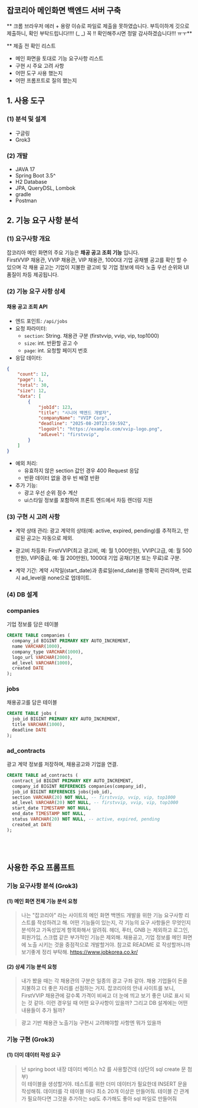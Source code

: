 ## 잡코리아 메인화면 백엔드 서버 구축

** 크롬 브라우저 에러 + 용량 이슈로 파일로 제출을 못하였습니다. 부득이하게 깃으로 제출하니, 확인 부탁드립니다!!!! (\_ \_) 꼭 !! 확인해주시면 정말 감사하겠습니다!!! ㅠㅜ**

\*\* 제출 전 확인 리스트

- 메인 화면을 토대로 기능 요구사항 리스트
- 구현 시 주요 고려 사항
- 어떤 도구 사용 했는지
- 어떤 프롬프트로 질의 했는지

## 1. 사용 도구

### (1) 분석 및 설계

- 구글링
- Grok3

### (2) 개발

- JAVA 17
- Spring Boot 3.5^
- H2 Database
- JPA, QueryDSL, Lombok
- gradle
- Postman

## 2. 기능 요구 사항 분석

### (1) 요구사항 개요

잡코리아 메인 화면의 주요 기능은 **채공 공고 조회 기능** 입니다.</br>
FirstVVIP 채용관, VVIP 채용관, VIP 채용관, 1000대 기업 공채별 공고를 확인 할 수 있으며 각 채용 공고는 기업이 지불한 광고비 및 기업 정보에 따라 노출 우선 순위와 UI 품질이 차등 제공됩니다.

### (2) 기능 요구 사항 상세

#### 채용 공고 조회 API

- 엔드 포인트: `/api/jobs`
- 요청 파라미터:
  - `section`: String. 채용관 구분 (firstvvip, vvip, vip, top1000)
  - `size`: int. 반환할 공고 수
  - `page`: int. 요청할 페이지 번호
- 응답 데이터:

```JSON
{
    "count": 12,
    "page": 1,
    "total": 30,
    "size": 12,
    "data": [
        {
            "jobId": 123,
            "title": "시니어 백엔드 개발자",
            "companyName": "VVIP Corp",
            "deadline": "2025-08-20T23:59:59Z",
            "logoUrl": "https://example.com/vvip-logo.png",
            "adLevel": "firstvvip",
        }
    ]
}
```

- 예외 처리:
  - 유효하지 않은 section 값인 경우 400 Request 응답
  - 반환 데이터 없을 경우 빈 배열 반환
- 추가 기능:
  - 광고 우선 순위 점수 계산
  - ui스타일 정보를 포함하여 프론트 엔드에서 차등 렌더링 지원

### (3) 구현 시 고려 사항

- 계약 상태 관리: 광고 계약의 상태(예: active, expired, pending)를 추적하고, 만료된 공고는 자동으로 제외.

- 광고비 차등화: FirstVVIP(최고 광고비, 예: 월 1,000만원), VVIP(고급, 예: 월 500만원), VIP(중급, 예: 월 200만원), 1000대 기업 공채(기본 또는 무료)로 구분.

- 계약 기간: 계약 시작일(start_date)과 종료일(end_date)을 명확히 관리하며, 만료 시 ad_level을 none으로 업데이트.

### (4) DB 설계

### companies

기업 정보를 담은 테이블

```sql
CREATE TABLE companies (
  company_id BIGINT PRIMARY KEY AUTO_INCREMENT,
  name VARCHAR(1000),
  company_type VARCHAR(1000),
  logo_url VARCHAR(2000),
  ad_level VARCHAR(1000),
  created DATE
);
```

### jobs

채용공고를 담은 테이블

```sql
CREATE TABLE jobs (
  job_id BIGINT PRIMARY KEY AUTO_INCREMENT,
  title VARCHAR(1000),
  deadline DATE
);
```

### ad_contracts

광고 계약 정보를 저장하며, 채용공고와 기업을 연결.

```sql
CREATE TABLE ad_contracts (
  contract_id BIGINT PRIMARY KEY AUTO_INCREMENT,
  company_id BIGINT REFERENCES companies(company_id),
  job_id BIGINT REFERENCES jobs(job_id),
  section VARCHAR(20) NOT NULL, -- firstvvip, vvip, vip, top1000
  ad_level VARCHAR(20) NOT NULL, -- firstvvip, vvip, vip, top1000
  start_date TIMESTAMP NOT NULL,
  end_date TIMESTAMP NOT NULL,
  status VARCHAR(20) NOT NULL, -- active, expired, pending
  created_at DATE
);
```

</br></br>

## 사용한 주요 프롬프트

### 기능 요구사항 분석 (Grok3)

#### (1) 메인 화면 전체 기능 분석 요청

> 나는 "잡코리아" 라는 사이트의 메인 화면 백엔드 개발을 위한 기능 요구사항 리스트를 작성하려고 해.
> 어떤 기능들이 있는지, 각 기능의 요구 사항들은 무엇인지 분석하고 가독성있게 항목화해서 알려줘.
> 헤더, 푸터, GNB 는 제외하고 로그인, 회원가입, 스크랩 같은 부가적인 기능은 제외해.
> 채용공고, 기업 정보를 메인 화면에 노출 시키는 것을 중점적으로 개발할거야.
> 참고로 README 로 작성할꺼니까 보기좋게 정리 부탁해.
> https://www.jobkorea.co.kr/

#### (2) 상세 기능 분석 요청

> 내가 봤을 때는 각 채용관의 구분은 일종의 광고 구좌 같아. 채용 기업들이 돈을 지불하고 더 좋은 자리를 선점하는 거지. 잡코리아의 안내 사이트를 보니, FirstVVIP 채용관에 갈수록 가격이 비싸고 더 눈에 띄고 보기 좋은 UI로 표시 되는 것 같아. 이런 경우일 때 어떤 요구사항이 있을까? 그리고 DB 설계에는 어떤 내용들이 추가 될까?

> 광고 기반 채용관 노출기능 구현시 고려해야할 사항엔 뭐가 있을까

### 기능 구현 (Grok3)

#### (1) 더미 데이터 작성 요구

> 난 spring boot 내장 데이터 베이스 h2 를 사용할건데
> (상단의 sql create 문 첨부) <br>
> 이 테이블을 생성할거야. 테스트를 위한 더미 데이터가 필요한데 INSERT 문을 작성해줘. 데이터를 각 테이블 마다 최소 20개 이상은 만들어줘. 테이블 간 관계가 필요하다면 그것을 추가하는 sql도 추가해도 좋아
> sql 파일로 만들어줘
